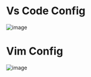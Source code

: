 # Vs Code Config
![image](https://github.com/pedrocoronel/config-vscode/assets/117082302/97de2a48-2bbe-410d-8c27-10c721d91d14)

# Vim Config
![image](https://github.com/pedrocoronel/config-vscode/assets/117082302/c0f73426-bd84-40a0-a917-5e31d92113ee)
